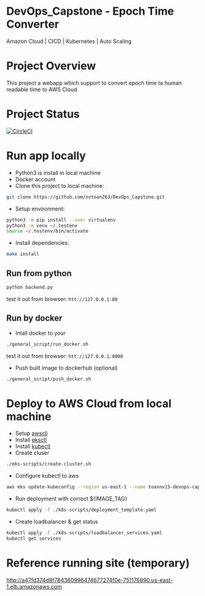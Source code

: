 # DevOps_Capstone - Epoch Time Converter
 Amazon Cloud | CICD | Kubernetes | Auto Scaling
# Project Overview
This project a webapp which support to convert epoch time to human readable time to AWS Cloud

# Project Status
[![CircleCI](https://dl.circleci.com/status-badge/img/gh/nvtoan263/DevOps_Capstone/tree/main.svg?style=svg)](https://dl.circleci.com/status-badge/redirect/gh/nvtoan263/DevOps_Capstone/tree/main)

# Run app locally
- Python3 is install in local machine
- Docker account
- Clone this project to local machine:
```bash
git clone https://github.com/nvtoan263/DevOps_Capstone.git
```
- Setup environment:
```bash
python3 -m pip install --user virtualenv
python3 -m venv ~/.testenv
source ~/.testenv/bin/activate
```
- Install dependencies:
```bash
make install
```
## Run from python
```bash
python backend.py
```
test it out from browser: <code>htt://127.0.0.1:80</code>

## Run by docker
- Intall docker to your 
```bash
./general_script/run_docker.sh
```
test it out from browser: <code>htt://127.0.0.1:8000</code>
- Push built image to dockerhub (optional)
```bash
./general_script/push_docker.sh
```
# Deploy to AWS Cloud from local machine
- Setup [awscli](https://docs.aws.amazon.com/cli/latest/userguide/getting-started-install.html)
- Install [eksctl](https://eksctl.io/introduction/#installation)
- Install [kubectl](https://kubernetes.io/docs/reference/kubectl/)
- Create cluser
```bash
./eks-scripts/create-cluster.sh
```
- Configure kubectl to aws
```bash
aws eks update-kubeconfig --region us-east-1 --name toannv15-devops-capstone
```
- Run deployment with correct ${IMAGE_TAG}
```bash
kubectl apply -f ./k8s-scripts/deployment_template.yaml
```
- Create loadbalancer & get status
```bash
kubectl apply -f ./k8s-scripts/loadbalancer_services.yaml
kubectl get services
```
# Reference running site (temporary)
http://a47fd374d8f784360996474677274f0e-751176890.us-east-1.elb.amazonaws.com

